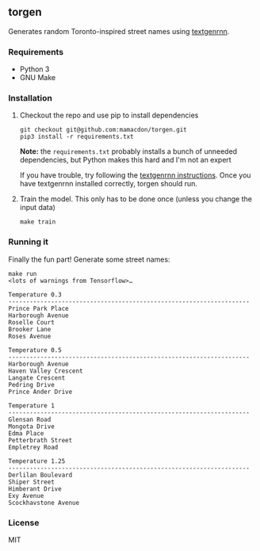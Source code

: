 ## torgen
Generates random Toronto-inspired street names using [textgenrnn](https://github.com/minimaxir/textgenrnn).

### Requirements
- Python 3
- GNU Make

### Installation
1. Checkout the repo and use pip to install dependencies
    ```
    git checkout git@github.com:mamacdon/torgen.git
    pip3 install -r requirements.txt
    ```
    **Note:** the `requirements.txt` probably installs a bunch of unneeded dependencies, but Python makes this hard and I'm not an expert
    
    If you have trouble, try following the [textgenrnn instructions](https://github.com/minimaxir/textgenrnn#usage). Once you have textgenrnn
    installed correctly, torgen should run.

2. Train the model. This only has to be done once (unless you change the input data)
    ```
    make train
    ```

### Running it 

Finally the fun part! Generate some street names:
```
make run
<lots of warnings from Tensorflow>…

Temperature 0.3
--------------------------------------------------------------------
Prince Park Place
Harborough Avenue
Roselle Court
Brooker Lane
Roses Avenue

Temperature 0.5
--------------------------------------------------------------------
Harborough Avenue
Haven Valley Crescent
Langate Crescent
Pedring Drive
Prince Ander Drive

Temperature 1
--------------------------------------------------------------------
Glensan Road
Mongota Drive
Edma Place
Petterbrath Street
Empletrey Road

Temperature 1.25
--------------------------------------------------------------------
Derlilan Boulevard
Shiper Street
Himberant Drive
Exy Avenue
Scockhavstone Avenue
```

### License
MIT
